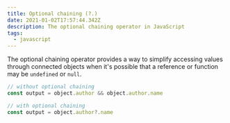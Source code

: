 ```yaml
---
title: Optional chaining (?.)
date: 2021-01-02T17:57:44.342Z
description: The optional chaining operator in JavaScript
tags:
  - javascript
---
```

The optional chaining operator provides a way to simplify accessing values through connected objects when it's possible that a reference or function may be <code>undefined</code> or <code>null</code>.

```javascript
// without optional chaining
const output = object.author && object.author.name
```

```javascript
// with optional chaining
const output = object.author?.name
```
